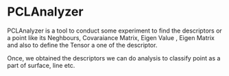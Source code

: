 # PCLAnalyzer
PCLAnalyzer is a tool to conduct some experiment to find the descriptors or a point like  its Neghbours, 
Covaraiance Matrix, Eigen Value , Eigen Matrix and also to define the Tensor a one of the descriptor.

Once, we obtained the descriptors we can do analysis to classify point as a part of surface, line etc.
